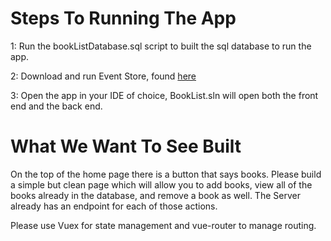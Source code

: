Steps To Running The App
========================

1: Run the bookListDatabase.sql script to built the sql database to run the app.

2: Download and run Event Store, found [here](https://eventstore.com/downloads/)

3: Open the app in your IDE of choice, BookList.sln will open both the front end and the back end.

What We Want To See Built
=========================

On the top of the home page there is a button that says books.  Please build a simple but clean page which will allow you to add books, view all of the books already in the database, and remove a book as well.  The Server already has an endpoint for each of those actions.

Please use Vuex for state management and vue-router to manage routing.
